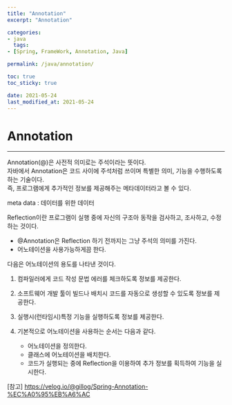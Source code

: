 ```yaml
---
title: "Annotation"
excerpt: "Annotation"

categories:
- java
  tags:
- [Spring, FrameWork, Annotation, Java]

permalink: /java/annotation/

toc: true
toc_sticky: true

date: 2021-05-24
last_modified_at: 2021-05-24
---
```


# Annotation
---
Annotation(@)은 사전적 의미로는 주석이라는 뜻이다.  
자바에서 Annotation은 코드 사이에 주석처럼 쓰이며 특별한 의미, 기능을 수행하도록 하는 기술이다.  
즉, 프로그램에게 추가적인 정보를 제공해주는 메타데이터라고 볼 수 있다.  

meta data : 데이터를 위한 데이터

Reflection이란 프로그램이 실행 중에 자신의 구조아 동작을 검사하고, 조사하고, 수정하는 것이다.
- @Annotation은 Reflection 하기 전까지는 그냥 주석의 의미를 가진다.
- 어노테이션을 사용가능하게끔 한다.

다음은 어노테이션의 용도를 나타낸 것이다.

1. 컴파일러에게 코드 작성 문법 에러를 체크하도록 정보를 제공한다.

2. 소프트웨어 개발 툴이 빌드나 배치시 코드를 자동으로 생성할 수 있도록 정보를 제공한다.

3. 실행시(런타임시)특정 기능을 실행하도록 정보를 제공한다.

4. 기본적으로 어노테이션을 사용하는 순서는 다음과 같다.
	- 어노테이션을 정의한다.  
	- 클래스에 어노테이션을 배치한다.  
    - 코드가 실행되는 중에 Reflection을 이용하여 추가 정보를 획득하여 기능을 실시한다.

[참고] https://velog.io/@gillog/Spring-Annotation-%EC%A0%95%EB%A6%AC